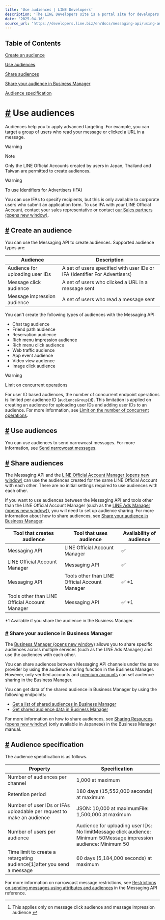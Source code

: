 ```yaml
---
title: 'Use audiences | LINE Developers'
description: 'The LINE Developers site is a portal site for developers. It contains documents and tools that will help you use our various developer products. Creating LINE Login and Messaging API applications and services has never been easier!'
date: '2025-04-16'
source_url: 'https://developers.line.biz/en/docs/messaging-api/using-audience/'
---
```


## Table of Contents

[Create an audience](#create-audience)

[Use audiences](#use-audience)

[Share audiences](#audience-sharing)

[Share your audience in Business Manager](#audience-sharing-business-manager)

[Audience specification](#about-audience-specs)

# [#](#page-title) Use audiences

Audiences help you to apply advanced targeting. For example, you can target a group of users who read your message or clicked a URL in a message.

> [!warning]
> Note
>
> Only the LINE Official Accounts created by users in Japan, Thailand and Taiwan are permitted to create audiences.

> [!warning]
> To use Identifiers for Advertisers (IFA)
>
> You can use IFAs to specify recipients, but this is only available to corporate users who submit an application form. To use IFA with your LINE Official Account, contact your sales representative or contact [our Sales partners (opens new window)](https://www.lycbiz.com/jp/partner/sales/).

## [#](#create-audience) Create an audience

You can use the Messaging API to create audiences. Supported audience types are:

| Audience                        | Description                                                                |
| ------------------------------- | -------------------------------------------------------------------------- |
| Audience for uploading user IDs | A set of users specified with user IDs or IFA (Identifier For Advertisers) |
| Message click audience          | A set of users who clicked a URL in a message sent                         |
| Message impression audience     | A set of users who read a message sent                                     |

You can't create the following types of audiences with the Messaging API:

- Chat tag audience
- Friend path audience
- Reservation audience
- Rich menu impression audience
- Rich menu click audience
- Web traffic audience
- App event audience
- Video view audience
- Image click audience

> [!warning]
> Limit on concurrent operations
>
> For user ID based audiences, the number of concurrent endpoint operations is limited per audience ID (`audienceGroupId`). This limitation is applied on creating an audience for uploading user IDs and adding user IDs to an audience. For more information, see [Limit on the number of concurrent operations](../../../en/reference/messaging-api.md#limit-on-the-number-of-concurrent-operations).

## [#](#use-audience) Use audiences

You can use audiences to send narrowcast messages. For more information, see [Send narrowcast messages](../../../en/docs/messaging-api/sending-messages.md#send-narrowcast-message).

## [#](#audience-sharing) Share audiences

The Messaging API and the [LINE Official Account Manager (opens new window)](https://manager.line.biz/) can use the audiences created for the same LINE Official Account with each other. There are no initial settings required to use audiences with each other.

If you want to use audiences between the Messaging API and tools other than the LINE Official Account Manager (such as the [LINE Ads Manager (opens new window)](https://admanager.line.biz/)), you will need to set up audience sharing. For more information about how to share audiences, see [Share your audience in Business Manager](#audience-sharing-business-manager).

| Tool that creates audience                     | Tool that uses audience                        | Availability of audience |
| ---------------------------------------------- | ---------------------------------------------- | ------------------------ |
| Messaging API                                  | LINE Official Account Manager                  | ✅                       |
| LINE Official Account Manager                  | Messaging API                                  | ✅                       |
| Messaging API                                  | Tools other than LINE Official Account Manager | ✅ \*1                   |
| Tools other than LINE Official Account Manager | Messaging API                                  | ✅ \*1                   |

\*1 Available if you share the audience in the Business Manager.

### [#](#audience-sharing-business-manager) Share your audience in Business Manager

The [Business Manager (opens new window)](https://data.linebiz.com/solutions/business-manager) allows you to share specific audiences across multiple services (such as the LINE Ads Manager) and use the audiences with each other.

You can share audiences between Messaging API channels under the same provider by using the audience sharing function in the Business Manager. However, only verified accounts and [premium accounts](../../../en/glossary.md#premium-account) can set audience sharing in the Business Manager.

You can get data of the shared audience in Business Manager by using the following endpoints:

- [Get a list of shared audiences in Business Manager](../../../en/reference/messaging-api.md#get-shared-audience-list)
- [Get shared audience data in Business Manager](../../../en/reference/messaging-api.md#get-shared-audience)

For more information on how to share audiences, see [Sharing Resources (opens new window)](https://data.linebiz.com/business-manager/manual/bmmaniyuarushare003) (only available in Japanese) in the Business Manager manual.

## [#](#about-audience-specs) Audience specification

The audience specification is as follows.

| Property                                                               | Specification                                                                                                      |
| ---------------------------------------------------------------------- | ------------------------------------------------------------------------------------------------------------------ |
| Number of audiences per channel                                        | 1,000 at maximum                                                                                                   |
| Retention period                                                       | 180 days (15,552,000 seconds) at maximum                                                                           |
| Number of user IDs or IFAs uploadable per request to make an audience  | JSON: 10,000 at maximumFile: 1,500,000 at maximum                                                                  |
| Number of users per audience                                           | Audience for uploading user IDs: No limitMessage click audience: Minimum 50Message impression audience: Minimum 50 |
| Time limit to create a retargeting audience[1]after you send a message | 60 days (5,184,000 seconds) at maximum                                                                             |

For more information on narrowcast message restrictions, see [Restrictions on sending messages using attributes and audiences](../../../en/reference/messaging-api.md#send-narrowcast-message-restrictions) in the Messaging API reference.

---

1. This applies only on message click audience and message impression audience [↩︎](#fnref1)
